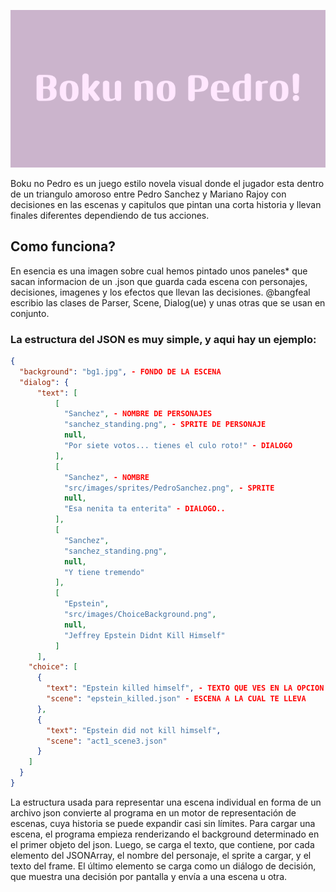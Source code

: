 ![BOKU NO PEDRO](https://github.com/bangfeal/boku-no-pedro/blob/main/Boku_no_Pedro!.png)

Boku no Pedro es un juego estilo novela visual donde el jugador esta dentro 
de un triangulo amoroso entre Pedro Sanchez y Mariano Rajoy con decisiones
en las escenas y capitulos que pintan una corta historia y llevan finales 
diferentes dependiendo de tus acciones.

## Como funciona?
En esencia es una imagen sobre cual hemos pintado unos paneles* que sacan informacion
de un .json que guarda cada escena con personajes, decisiones, imagenes y los efectos
que llevan las decisiones. @bangfeal escribio las clases de Parser, Scene, Dialog(ue)
y unas otras que se usan en conjunto.

### La estructura del JSON es muy simple, y aqui hay un ejemplo:
```json
{
  "background": "bg1.jpg", - FONDO DE LA ESCENA
  "dialog": {
      "text": [
          [
            "Sanchez", - NOMBRE DE PERSONAJES
            "sanchez_standing.png", - SPRITE DE PERSONAJE
            null,
            "Por siete votos... tienes el culo roto!" - DIALOGO
          ],
          [
            "Sanchez", - NOMBRE
            "src/images/sprites/PedroSanchez.png", - SPRITE
            null,
            "Esa nenita ta enterita" - DIALOGO..
          ],
          [
            "Sanchez",
            "sanchez_standing.png",
            null,
            "Y tiene tremendo"
          ],
          [
            "Epstein",
            "src/images/ChoiceBackground.png",
            null,
            "Jeffrey Epstein Didnt Kill Himself"
          ]
      ],
    "choice": [
      {
        "text": "Epstein killed himself", - TEXTO QUE VES EN LA OPCION
        "scene": "epstein_killed.json" - ESCENA A LA CUAL TE LLEVA
      },
      {
        "text": "Epstein did not kill himself",
        "scene": "act1_scene3.json"
      }
    ]
  }
}
```
La estructura usada para representar una escena individual en forma de un archivo json
convierte al programa en un motor de representación de escenas, cuya historia se puede
expandir casi sin límites. Para cargar una escena, el programa empieza renderizando el
background determinado en el primer objeto del json. Luego, se carga el texto, que 
contiene, por cada elemento del JSONArray, el nombre del personaje, el sprite a cargar,
y el texto del frame. El último elemento se carga como un diálogo de decisión, que
muestra una decisión por pantalla y envía a una escena u otra.


